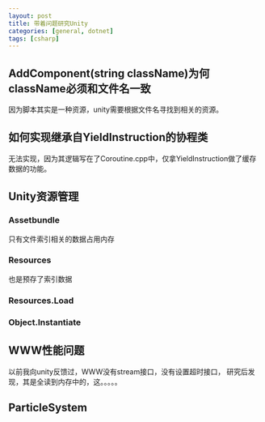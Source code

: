 ```yaml
---
layout: post
title: 带着问题研究Unity
categories: [general, dotnet]
tags: [csharp]
---
```


## AddComponent(string className)为何className必须和文件名一致 ##
因为脚本其实是一种资源，unity需要根据文件名寻找到相关的资源。

## 如何实现继承自YieldInstruction的协程类 ##
无法实现，因为其逻辑写在了Coroutine.cpp中，仅拿YieldInstruction做了缓存数据的功能。

## Unity资源管理 ##
### Assetbundle ###
只有文件索引相关的数据占用内存

### Resources ###
也是预存了索引数据

### Resources.Load ###

### Object.Instantiate ###

## WWW性能问题 ##
以前我向unity反馈过，WWW没有stream接口，没有设置超时接口，
研究后发现，其是全读到内存中的，这。。。。。


## ParticleSystem ##

<!--  
------------------------------------------------------



1. 
1. 用系统的粒子编辑器实现一个给NGUI用
1. 运行时序列化
1. 
1.  





	public class Script : MonoBehaviour, ISerializationCallbackReceiver
	{
		private const int KCurrentVersion = 1;
		//mark the old stuff as obsolete and hidden
		[SerializeField]
		[Obsolete]
		[HideInInspector]
		private int myField;
		//add a new field with a better name
		[SerializeField]
		private int m_MyField;
		//add a serialization version (could also use a bool for simpler things)
		[SerializeField]
		private int m_Version = 0;
		public void OnSerialize()
		{ }
		public void OnDeserialize()
		{
			// if we are not upgraded
			if (m_Version < 1)
			{
				 // upgrade
				 m_MyField = myField;
				 m_Version = KCurrentVersion;
			}
		}
	}


-->